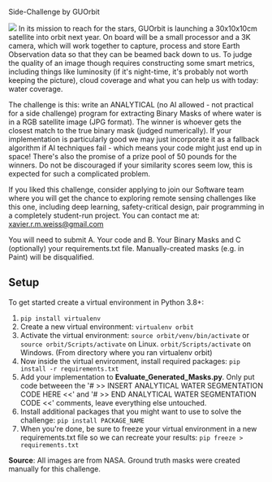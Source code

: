 Side-Challenge by GUOrbit

![](https://i.imgur.com/VX9BIr6.jpg)
In its mission to reach for the stars, GUOrbit is launching a 30x10x10cm satellite into orbit next year. On board will be a small processor and a 3K camera, which will work together to capture, process and store Earth Observation data so that they can be beamed back down to us. To judge the quality of an image though requires constructing some smart metrics, including things like luminosity (if it's night-time, it's probably not worth keeping the picture), cloud coverage and what you can help us with today: water coverage.
 
The challenge is this: write an ANALYTICAL (no AI allowed - not practical for a side challenge) program for extracting Binary Masks of where water is in a RGB satellite image (JPG format). The winner is whoever gets the closest match to the true binary mask (judged numerically). If your implementation is particularly good we may just incorporate it as a fallback algorithm if AI techniques fail - which means your code might just end up in space! There's also the promise of a prize pool of 50 pounds for the winners. Do not be discouraged if your similarity scores seem low, this is expected for such a complicated problem. 

If you liked this challenge, consider applying to join our Software team where you will get the chance to exploring remote sensing challenges like this one, including deep learning, safety-critical design, pair programming in a completely student-run project. You can contact me at: xavier.r.m.weiss@gmail.com
 
You will need to submit A. Your code and B. Your Binary Masks and C (optionally) your requirements.txt file. Manually-created masks (e.g. in Paint) will be disqualified. 

## Setup
To get started create a virtual environment in Python 3.8+:
1. `pip install virtualenv`
2. Create a new virtual environment: `virtualenv orbit`
3. Activate the virtual environment: `source orbit/venv/bin/activate` or `source orbit/Scripts/activate` on Linux. `orbit/Scripts/activate` on Windows. (From directory where you ran virtualenv orbit)
4. Now inside the virtual environment, install required packages: `pip install -r requirements.txt`
5. Add your implementation to  **Evaluate_Generated_Masks.py**. Only put code betweeen the '# >> INSERT ANALYTICAL WATER SEGMENTATION CODE HERE <<' and '# >> END ANALYTICAL WATER SEGMENTATION CODE <<' comments, leave everything else untouched. 
6. Install additional packages that you might want to use to solve the challenge: `pip install PACKAGE_NAME`
7. When you're done, be sure to freeze your virtual environment in a new requirements.txt file so we can recreate your results: `pip freeze > requirements.txt`

**Source**: All images are from NASA. Ground truth masks were created manually for this challenge.
